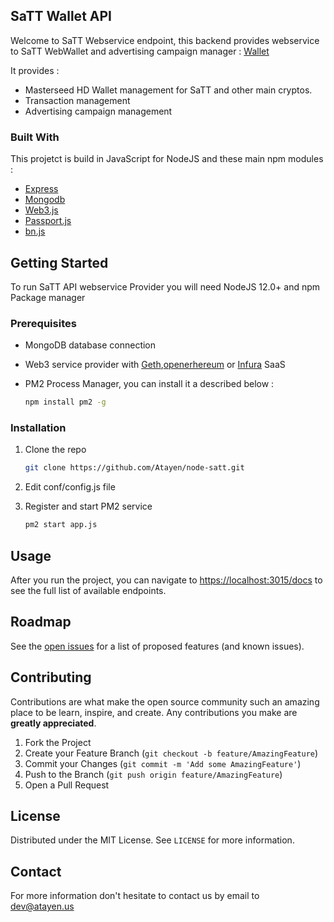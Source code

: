 

<!-- ABOUT THE PROJECT -->
## SaTT Wallet API



Welcome to SaTT Webservice endpoint, this backend provides webservice to SaTT WebWallet and advertising campaign manager : [Wallet](https://satt.atayen.us/)

It provides :
* Masterseed HD Wallet management for SaTT and other main cryptos.
* Transaction management
* Advertising campaign management


### Built With

This projetct is build in JavaScript for NodeJS and these main npm modules :
* [Express](https://expressjs.com/)
* [Mongodb](https://github.com/mongodb/node-mongodb-native)
* [Web3.js](https://web3js.readthedocs.io/en/v1.3.0/)
* [Passport.js](http://www.passportjs.org/)
* [bn.js](https://github.com/indutny/bn.js/)



<!-- GETTING STARTED -->
## Getting Started

To run SaTT API webservice Provider you will need NodeJS 12.0+ and npm Package manager

### Prerequisites


* MongoDB database connection
* Web3 service provider with [Geth](https://geth.ethereum.org/),[openerhereum](https://github.com/openethereum/openethereum) or [Infura](https://infura.io/) SaaS
* PM2 Process Manager, you can install it a described below : 

   ```sh
   npm install pm2 -g
   ```
 

### Installation


1. Clone the repo
   ```sh
   git clone https://github.com/Atayen/node-satt.git
   ```
2. Edit conf/config.js file

3. Register and start PM2 service 
   ```sh
   pm2 start app.js
   ```

<!-- USAGE EXAMPLES -->
## Usage

After you run the project, you can navigate to [https://localhost:3015/docs](http://localhost:3015/docs) to see the full list of available endpoints.

<!-- ROADMAP -->
## Roadmap

See the [open issues](https://github.com/Atayen/node-satt/issues) for a list of proposed features (and known issues).



<!-- CONTRIBUTING -->
## Contributing

Contributions are what make the open source community such an amazing place to be learn, inspire, and create. Any contributions you make are **greatly appreciated**.

1. Fork the Project
2. Create your Feature Branch (`git checkout -b feature/AmazingFeature`)
3. Commit your Changes (`git commit -m 'Add some AmazingFeature'`)
4. Push to the Branch (`git push origin feature/AmazingFeature`)
5. Open a Pull Request



<!-- LICENSE -->
## License

Distributed under the MIT License. See `LICENSE` for more information.



<!-- CONTACT -->
## Contact

For more information don't hesitate to contact us by email to dev@atayen.us




